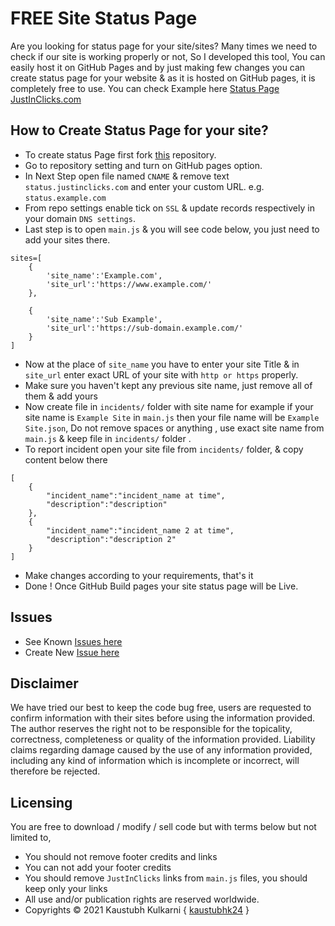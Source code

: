 # FREE Site Status Page
Are you looking for status page for your site/sites? Many times we need to check if our site is working properly or not, So I developed this tool, You can easily host it on GitHub Pages and by just making few changes you can create status page for your website & as it is hosted on GitHub pages, it is completely free to use. You can check Example here [Status Page JustInClicks.com](https://status.justinclicks.com)

## How to Create Status Page for your site?   
* To create status Page first fork [this](https://github.com/kaustubhk24/FREE-Site-Status-Page) repository.
* Go to repository setting and turn on GitHub pages option.
* In Next Step open file named `CNAME` & remove text `status.justinclicks.com` and enter your custom URL. e.g. `status.example.com`
* From repo settings enable tick on `SSL` & update records respectively in your domain `DNS settings`.
* Last step is to open `main.js` & you will see code below, you just need to add your sites there.
```
sites=[
    {
        'site_name':'Example.com',
        'site_url':'https://www.example.com/'
    },
    
    {
        'site_name':'Sub Example',
        'site_url':'https://sub-domain.example.com/'
    }
]
```    

* Now at the place of `site_name` you have to enter your site Title & in `site_url` enter exact URL of your site with `http or https` properly.
* Make sure you haven't kept any previous site name, just remove all of them & add yours
* Now create file in `incidents/` folder with site name for example if your site name is `Example Site` in `main.js` then your file name will be `Example Site.json`, Do not remove spaces or anything , use exact site name from `main.js` & keep file in `incidents/` folder .
* To report incident open your site file from `incidents/` folder, & copy content below there
```
[
    {
        "incident_name":"incident_name at time",
        "description":"description"
    },
    {
        "incident_name":"incident_name 2 at time",
        "description":"description 2"
    }
]

```
* Make changes according to your requirements, that's it
* Done ! Once GitHub Build pages your site status page will be Live.

## Issues 
* See Known [Issues here](https://github.com/kaustubhk24/FREE-Site-Status-Page/issues)
* Create New [Issue here](https://github.com/kaustubhk24/FREE-Site-Status-Page/issues/new)


## Disclaimer
We have tried our best to keep the code bug free, users are requested to confirm information with their sites before using the information provided. The author reserves the right not to be responsible for the topicality, correctness, completeness or quality of the information provided. Liability claims regarding damage caused by the use of any information provided, including any kind of information which is incomplete or incorrect, will therefore be rejected.

## Licensing
You are free to download / modify / sell code but with terms below but not limited to,
* You should not remove footer credits and links
* You can not add your footer credits
* You should remove `JustInClicks` links from `main.js` files, you should keep only your links
* All use and/or publication rights are reserved worldwide.
* Copyrights &copy; 2021 Kaustubh Kulkarni { [kaustubhk24](https://github.com/kaustubhk24/) }

